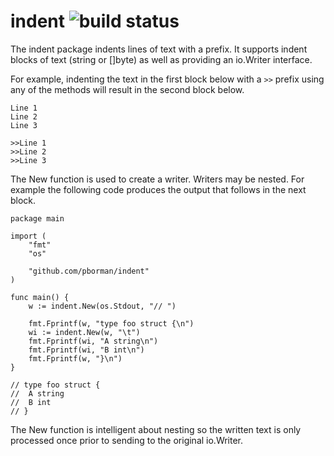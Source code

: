 # indent ![build status](https://travis-ci.org/pborman/indent.svg?branch=master)

The indent package indents lines of text with a prefix.  It supports indent
blocks of text (string or []byte) as well as providing an io.Writer interface.

For example, indenting the text in the first block below with a ```>>``` prefix
using any of the methods will result in the second block below.
```
Line 1
Line 2
Line 3
```
```
>>Line 1
>>Line 2
>>Line 3
```

The New function is used to create a writer.  Writers may be nested.  For example the
following code produces the output that follows in the next block.
```
package main

import (
	"fmt"
	"os"

	"github.com/pborman/indent"
)

func main() {
	w := indent.New(os.Stdout, "// ")

	fmt.Fprintf(w, "type foo struct {\n")
	wi := indent.New(w, "\t")
	fmt.Fprintf(wi, "A string\n")
	fmt.Fprintf(wi, "B int\n")
	fmt.Fprintf(w, "}\n")
}
```

```
// type foo struct {
// 	A string
// 	B int
// }
```

The New function is intelligent about nesting so the written text is only
processed once prior to sending to the original io.Writer.
